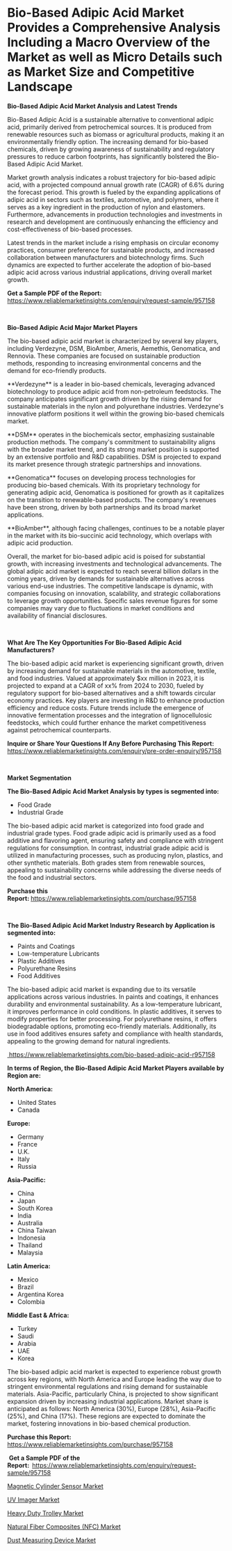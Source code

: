 <p><h1>Bio-Based Adipic Acid Market Provides a Comprehensive Analysis Including a Macro Overview of the Market as well as Micro Details such as Market Size and Competitive Landscape</h1></p><p><strong>Bio-Based Adipic Acid Market Analysis and Latest Trends</strong></p>
<p><p>Bio-Based Adipic Acid is a sustainable alternative to conventional adipic acid, primarily derived from petrochemical sources. It is produced from renewable resources such as biomass or agricultural products, making it an environmentally friendly option. The increasing demand for bio-based chemicals, driven by growing awareness of sustainability and regulatory pressures to reduce carbon footprints, has significantly bolstered the Bio-Based Adipic Acid Market.</p><p>Market growth analysis indicates a robust trajectory for bio-based adipic acid, with a projected compound annual growth rate (CAGR) of 6.6% during the forecast period. This growth is fueled by the expanding applications of adipic acid in sectors such as textiles, automotive, and polymers, where it serves as a key ingredient in the production of nylon and elastomers. Furthermore, advancements in production technologies and investments in research and development are continuously enhancing the efficiency and cost-effectiveness of bio-based processes.</p><p>Latest trends in the market include a rising emphasis on circular economy practices, consumer preference for sustainable products, and increased collaboration between manufacturers and biotechnology firms. Such dynamics are expected to further accelerate the adoption of bio-based adipic acid across various industrial applications, driving overall market growth.</p></p>
<p><strong>Get a Sample PDF of the Report:&nbsp;</strong> <a href="https://www.reliablemarketinsights.com/enquiry/request-sample/957158">https://www.reliablemarketinsights.com/enquiry/request-sample/957158</a></p>
<p>&nbsp;</p>
<p><strong>Bio-Based Adipic Acid Major Market Players</strong></p>
<p><p>The bio-based adipic acid market is characterized by several key players, including Verdezyne, DSM, BioAmber, Ameris, Aemethis, Genomatica, and Rennovia. These companies are focused on sustainable production methods, responding to increasing environmental concerns and the demand for eco-friendly products.</p><p>**Verdezyne** is a leader in bio-based chemicals, leveraging advanced biotechnology to produce adipic acid from non-petroleum feedstocks. The company anticipates significant growth driven by the rising demand for sustainable materials in the nylon and polyurethane industries. Verdezyne's innovative platform positions it well within the growing bio-based chemicals market.</p><p>**DSM** operates in the biochemicals sector, emphasizing sustainable production methods. The company's commitment to sustainability aligns with the broader market trend, and its strong market position is supported by an extensive portfolio and R&D capabilities. DSM is projected to expand its market presence through strategic partnerships and innovations.</p><p>**Genomatica** focuses on developing process technologies for producing bio-based chemicals. With its proprietary technology for generating adipic acid, Genomatica is positioned for growth as it capitalizes on the transition to renewable-based products. The company's revenues have been strong, driven by both partnerships and its broad market applications.</p><p>**BioAmber**, although facing challenges, continues to be a notable player in the market with its bio-succinic acid technology, which overlaps with adipic acid production. </p><p>Overall, the market for bio-based adipic acid is poised for substantial growth, with increasing investments and technological advancements. The global adipic acid market is expected to reach several billion dollars in the coming years, driven by demands for sustainable alternatives across various end-use industries. The competitive landscape is dynamic, with companies focusing on innovation, scalability, and strategic collaborations to leverage growth opportunities. Specific sales revenue figures for some companies may vary due to fluctuations in market conditions and availability of financial disclosures.</p></p>
<p>&nbsp;</p>
<p><strong>What Are The Key Opportunities For Bio-Based Adipic Acid Manufacturers?</strong></p>
<p><p>The bio-based adipic acid market is experiencing significant growth, driven by increasing demand for sustainable materials in the automotive, textile, and food industries. Valued at approximately $xx million in 2023, it is projected to expand at a CAGR of xx% from 2024 to 2030, fueled by regulatory support for bio-based alternatives and a shift towards circular economy practices. Key players are investing in R&D to enhance production efficiency and reduce costs. Future trends include the emergence of innovative fermentation processes and the integration of lignocellulosic feedstocks, which could further enhance the market competitiveness against petrochemical counterparts.</p></p>
<p><strong>Inquire or Share Your Questions If Any Before Purchasing This Report:</strong> <a href="https://www.reliablemarketinsights.com/enquiry/pre-order-enquiry/957158">https://www.reliablemarketinsights.com/enquiry/pre-order-enquiry/957158</a></p>
<p>&nbsp;</p>
<p><strong>Market Segmentation</strong></p>
<p><strong>The Bio-Based Adipic Acid Market Analysis by types is segmented into:</strong></p>
<p><ul><li>Food Grade</li><li>Industrial Grade</li></ul></p>
<p><p>The bio-based adipic acid market is categorized into food grade and industrial grade types. Food grade adipic acid is primarily used as a food additive and flavoring agent, ensuring safety and compliance with stringent regulations for consumption. In contrast, industrial grade adipic acid is utilized in manufacturing processes, such as producing nylon, plastics, and other synthetic materials. Both grades stem from renewable sources, appealing to sustainability concerns while addressing the diverse needs of the food and industrial sectors.</p></p>
<p><strong>Purchase this Report:&nbsp;</strong><a href="https://www.reliablemarketinsights.com/purchase/957158">https://www.reliablemarketinsights.com/purchase/957158</a></p>
<p>&nbsp;</p>
<p><strong>The Bio-Based Adipic Acid Market Industry Research by Application is segmented into:</strong></p>
<p><ul><li>Paints and Coatings</li><li>Low-temperature Lubricants</li><li>Plastic Additives</li><li>Polyurethane Resins</li><li>Food Additives</li></ul></p>
<p><p>The bio-based adipic acid market is expanding due to its versatile applications across various industries. In paints and coatings, it enhances durability and environmental sustainability. As a low-temperature lubricant, it improves performance in cold conditions. In plastic additives, it serves to modify properties for better processing. For polyurethane resins, it offers biodegradable options, promoting eco-friendly materials. Additionally, its use in food additives ensures safety and compliance with health standards, appealing to the growing demand for natural ingredients.</p></p>
<p><a href="https://www.reliablemarketinsights.com/bio-based-adipic-acid-r957158">&nbsp;https://www.reliablemarketinsights.com/bio-based-adipic-acid-r957158</a></p>
<p><strong>In terms of Region, the Bio-Based Adipic Acid Market Players available by Region are:</strong></p>
<p>
    <p> <strong> North America: </strong>
        <ul>
            <li>United States</li>
            <li>Canada</li>
        </ul>
        </p> 
    <p> <strong> Europe: </strong>
        <ul>
            <li>Germany</li>
            <li>France</li>
            <li>U.K.</li>
            <li>Italy</li>
            <li>Russia</li>
        </ul>
        </p> 
    <p> <strong> Asia-Pacific: </strong>
        <ul>
            <li>China</li>
            <li>Japan</li>
            <li>South Korea</li>
            <li>India</li>
            <li>Australia</li>
            <li>China Taiwan</li>
            <li>Indonesia</li>
            <li>Thailand</li>
            <li>Malaysia</li>
        </ul>
        </p> 
    <p> <strong> Latin America: </strong>
        <ul>
            <li>Mexico</li>
            <li>Brazil</li>
            <li>Argentina Korea</li>
            <li>Colombia</li>
        </ul>
        </p> 
    <p> <strong> Middle East & Africa: </strong>
        <ul>
            <li>Turkey</li>
            <li>Saudi</li>
            <li>Arabia</li>
            <li>UAE</li>
            <li>Korea</li>
        </ul>
    </p>
    </p>
<p><p>The bio-based adipic acid market is expected to experience robust growth across key regions, with North America and Europe leading the way due to stringent environmental regulations and rising demand for sustainable materials. Asia-Pacific, particularly China, is projected to show significant expansion driven by increasing industrial applications. Market share is anticipated as follows: North America (30%), Europe (28%), Asia-Pacific (25%), and China (17%). These regions are expected to dominate the market, fostering innovations in bio-based chemical production.</p></p>
<p><strong>Purchase this Report: </strong><a href="https://www.reliablemarketinsights.com/purchase/957158">https://www.reliablemarketinsights.com/purchase/957158</a></p>
<p>&nbsp;<strong>Get a Sample PDF of the Report:&nbsp;&nbsp;</strong><a href="https://www.reliablemarketinsights.com/enquiry/request-sample/957158">https://www.reliablemarketinsights.com/enquiry/request-sample/957158</a></p>
<p><strong></strong></p>
<p><p><a href="https://www.linkedin.com/pulse/magnetic-cylinder-sensor-market-global-share-ranking-qx5wf?trackingId=%2BiJ1uUKvQ7eZIp%2BfmnJSmg%3D%3D">Magnetic Cylinder Sensor Market</a></p><p><a href="https://medium.com/@tracey.gray97887/the-comprehensive-uv-imager-market-research-report-is-essential-for-understanding-current-trends-d40b310b9277?postPublishedType=initial">UV Imager Market</a></p><p><a href="https://medium.com/@tracey.gray97887/the-global-heavy-duty-trolley-market-is-expected-to-witness-a-compound-annual-growth-rate-cagr-1d36a82bad83">Heavy Duty Trolley Market</a></p><p><a href="https://github.com/napierswinnyfg/Market-Research-Report-List-1/blob/main/natural-fiber-composites-nfc-market.md">Natural Fiber Composites (NFC) Market</a></p><p><a href="https://www.linkedin.com/pulse/emerging-trends-dust-measuring-device-market-global-outlook-ds0tf?trackingId=DdtUOj%2BOQNatE76yY6j7AA%3D%3D">Dust Measuring Device Market</a></p></p>